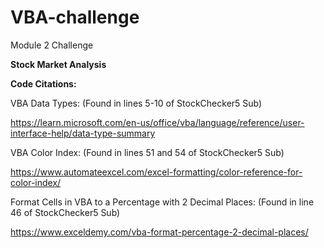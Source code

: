 # VBA-challenge
Module 2 Challenge

**Stock Market Analysis**

**Code Citations:**

VBA Data Types:
(Found in lines 5-10 of StockChecker5 Sub)

https://learn.microsoft.com/en-us/office/vba/language/reference/user-interface-help/data-type-summary

VBA Color Index:
(Found in lines 51 and 54 of StockChecker5 Sub)

https://www.automateexcel.com/excel-formatting/color-reference-for-color-index/

Format Cells in VBA to a Percentage with 2 Decimal Places:
(Found in line 46 of StockChecker5 Sub)

https://www.exceldemy.com/vba-format-percentage-2-decimal-places/
